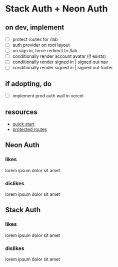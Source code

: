 # Stack Auth + Neon Auth

## on dev, implement
-[ ] protect routes for /lab
-[ ] auth provider on root layout
-[ ] on sign in, force redirect to /lab
-[ ] conditionally render account avatar (if exists)
-[ ] conditionally render signed in | signed out nav
-[ ] conditionally render signed in | signed out footer

## if adopting, do
- [ ] implement prod auth wall in vercel

## resources

- [quick start](https://docs.stack-auth.com/getting-started/setup)
- [protected routes](https://docs.stack-auth.com/guides/protected-routes)


## Neon Auth

### likes

lorem ipsum dolor sit amet

### dislikes

lorem ipsum dolor sit amet

## Stack Auth

### likes

lorem ipsum dolor sit amet

### dislikes

lorem ipsum dolor sit amet